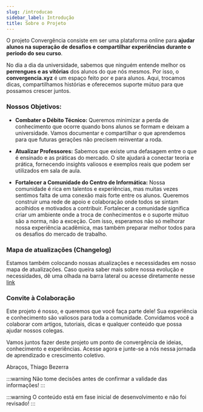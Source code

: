 ```yaml
---
slug: /introducao
sidebar_label: Introdução
title: Sobre o Projeto
---
```


O projeto Convergência consiste em ser uma plataforma online para **ajudar alunos na superação de desafios e compartilhar experiências durante o periodo do seu curso**.

No dia a dia da universidade, sabemos que ninguém entende melhor os **perrengues e as vitórias** dos alunos do que nós mesmos. Por isso, o **convergencia.xyz** é um espaço feito por e para alunos. Aqui, trocamos dicas, compartilhamos histórias e oferecemos suporte mútuo para que possamos crescer juntos.

### Nossos Objetivos:
- **Combater o Débito Técnico:** Queremos minimizar a perda de conhecimento que ocorre quando bons alunos se formam e deixam a universidade. Vamos documentar e compartilhar o que aprendemos para que futuras gerações não precisem reinventar a roda.

- **Atualizar Professores:** Sabemos que existe uma defasagem entre o que é ensinado e as práticas do mercado. O site ajudará a conectar teoria e prática, fornecendo insights valiosos e exemplos reais que podem ser utilizados em sala de aula.

- **Fortalecer a Comunidade do Centro de Informática:** Nossa comunidade é rica em talentos e experiências, mas muitas vezes sentimos falta de uma conexão mais forte entre os alunos. Queremos construir uma rede de apoio e colaboração onde todos se sintam acolhidos e motivados a contribuir. Fortalecer a comunidade significa criar um ambiente onde a troca de conhecimentos e o suporte mútuo são a norma, não a exceção. Com isso, esperamos não só melhorar nossa experiência acadêmica, mas também preparar melhor todos para os desafios do mercado de trabalho.

### Mapa de atualizações (Changelog)

Estamos também colocando nossas atualizações e necessidades em nosso mapa de atualizações. Caso queira saber mais sobre nossa evolução e necessidades, dê uma olhada na barra lateral ou acesse diretamente nesse [link](/docs/mapa-de-atualizacoes/atualizacoes)

### Convite à Colaboração
Este projeto é nosso, e queremos que você faça parte dele! Sua experiência e conhecimento são valiosos para toda a comunidade. Convidamos você a colaborar com artigos, tutoriais, dicas e qualquer conteúdo que possa ajudar nossos colegas.

Vamos juntos fazer deste projeto um ponto de convergência de ideias, conhecimento e experiências. Acesse agora e junte-se a nós nessa jornada de aprendizado e crescimento coletivo.

Abraços, Thiago Bezerra

:::warning
Não tome decisões antes de confirmar a validade das informações!
:::

:::warning
O conteúdo está em fase inicial de desenvolvimento e não foi revisado!
:::




